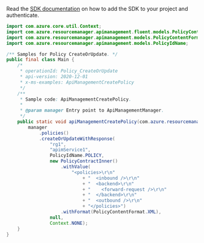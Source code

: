 Read the [SDK documentation](https://github.com/Azure/azure-sdk-for-java/blob/azure-resourcemanager-apimanagement_1.0.0-beta.2/sdk/apimanagement/azure-resourcemanager-apimanagement/README.md) on how to add the SDK to your project and authenticate.

```java
import com.azure.core.util.Context;
import com.azure.resourcemanager.apimanagement.fluent.models.PolicyContractInner;
import com.azure.resourcemanager.apimanagement.models.PolicyContentFormat;
import com.azure.resourcemanager.apimanagement.models.PolicyIdName;

/** Samples for Policy CreateOrUpdate. */
public final class Main {
    /*
     * operationId: Policy_CreateOrUpdate
     * api-version: 2020-12-01
     * x-ms-examples: ApiManagementCreatePolicy
     */
    /**
     * Sample code: ApiManagementCreatePolicy.
     *
     * @param manager Entry point to ApiManagementManager.
     */
    public static void apiManagementCreatePolicy(com.azure.resourcemanager.apimanagement.ApiManagementManager manager) {
        manager
            .policies()
            .createOrUpdateWithResponse(
                "rg1",
                "apimService1",
                PolicyIdName.POLICY,
                new PolicyContractInner()
                    .withValue(
                        "<policies>\r\n"
                            + "  <inbound />\r\n"
                            + "  <backend>\r\n"
                            + "    <forward-request />\r\n"
                            + "  </backend>\r\n"
                            + "  <outbound />\r\n"
                            + "</policies>")
                    .withFormat(PolicyContentFormat.XML),
                null,
                Context.NONE);
    }
}
```
